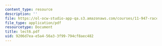 ```yaml
---
content_type: resource
description: ''
file: https://ol-ocw-studio-app-qa.s3.amazonaws.com/courses/11-947-race-immigration-and-planning-spring-2005/9206d7eae5a456a33f99794cf8aec482_lect6.pdf
file_type: application/pdf
resourcetype: Document
title: lect6.pdf
uid: 9206d7ea-e5a4-56a3-3f99-794cf8aec482
---
```

